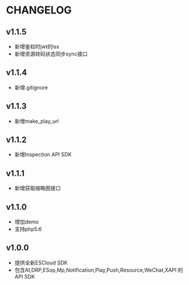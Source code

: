 # CHANGELOG

## v1.1.5
* 新增鉴权时jwt的iss
* 新增资源转码状态同步sync接口

## v1.1.4
* 新增.gitignore

## v1.1.3
* 新增make_play_url

## v1.1.2
* 新增Inspection API SDK

## v1.1.1
* 新增获取缩略图接口

## v1.1.0
* 增加demo
* 支持php5.6

## v1.0.0

* 提供全新ESCloud SDK
* 包含AI,DRP,ESop,Mp,Notification,Play,Push,Resource,WeChat,XAPI 的API SDK

